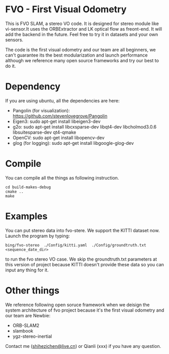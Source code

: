 # FVO - First Visual Odometry
This is FVO SLAM, a stereo VO code. It is designed for stereo module like vi-sensor.It uses the ORBExtractor and LK optical flow as freont-end. It will add the backend in the future. Feel free to try it in datasets and your own sensors.

The code is the first visual odometry and our team are all beginners, we can't guarantee its the best modularization and launch performance although we reference many open source frameworks and try our best to do it.

# Dependency
If you are using ubuntu, all the dependencies are here:

- Pangolin (for visualization): https://github.com/stevenlovegrove/Pangolin 
- Eigen3: sudo apt-get install libeigen3-dev
- g2o: sudo apt-get install libcxsparse-dev libqt4-dev libcholmod3.0.6 libsuitesparse-dev qt4-qmake 
- OpenCV: sudo apt-get install libopencv-dev
- glog (for logging): sudo apt-get install libgoogle-glog-dev

# Compile
You can compile all the things as following instruction.
```
cd build-makes-debug
cmake ..
make 
```

# Examples
You can put stereo data into fvo-stere. We support the KITTI dataset now. Launch the program by typing:
```
bing/fvo-stereo  ./Config/kitti.yaml  ./Config/groundtruth.txt  <sequence_date_dir>
```
to run the fvo stereo VO case.
We skip the groundtruth.txt parameters at this version of project because KITTI doesn't provide these data so you can input any thing for it.




# Other things
We reference following open soruce framework when we deisign the system architecture of fvo project because it's the first visual odometry and our team are Newbie:
- ORB-SLAM2 
- slambook
- ygz-stereo-inertial

Contact me (shihezichen@live.cn) or Qianli (xxx) if you have any question.


